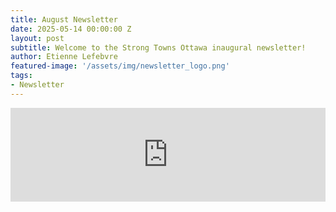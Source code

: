 ```yaml
---
title: August Newsletter
date: 2025-05-14 00:00:00 Z
layout: post
subtitle: Welcome to the Strong Towns Ottawa inaugural newsletter!
author: Etienne Lefebvre
featured-image: '/assets/img/newsletter_logo.png'
tags:
- Newsletter
---
```


<iframe 
  id="newsletter-iframe"
  src="https://eocampaign1.com/web-version?p=28f5b398-6d68-11f0-865d-05ecf714d2a3&pt=campaign&t=1754060700&s=51c4c01aa7980a838f9ff0982dd4fac65a30c810abc44a9df4b367e1a724588a" 
  width="100%" 
  frameborder="0"
  style="border: none; background: transparent; display: block;"
  scrolling="no"
  onload="resizeIframe(this)"
></iframe>

<script>
function resizeIframe(iframe) {
  iframe.style.height = '4250px'; // Desktop-specific adjustment (Always adjust desktop first, once you find the correct height adjust for mobile below)
    setTimeout(function() {
    try {
      // Attempt to get dynamic height (may fail due to cross-origin-resource-sharing limitations)
      const height = iframe.contentWindow.document.body.scrollHeight;
      if (height > 100) { 
        iframe.style.height = height + 'px';
      }
    } catch (e) {
    
      console.log('Could not auto-detect height, using fallback');
    }
  }, 500);

  
  if (window.innerWidth <= 768) {
    iframe.style.height = '6250px'; // Mobile-specific adjustment (Usually 300-400px higher than Desktop)
  }
}


function handleResize() {
  const iframe = document.getElementById('newsletter-iframe');
  if (iframe) {
    iframe.style.height = '100px';
    resizeIframe(iframe);
  }
}

window.addEventListener('resize', handleResize);
window.addEventListener('orientationchange', handleResize);
</script>
